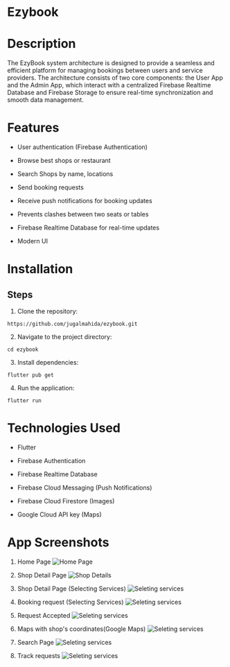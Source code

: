 # Ezybook 
# Description

The EzyBook system architecture is designed to provide a seamless and efficient platform for managing bookings between users and service providers. The architecture consists of two core components: the User App and the Admin App, which interact with a centralized Firebase Realtime Database and Firebase Storage to ensure real-time synchronization and smooth data management.

# Features

* User authentication (Firebase Authentication)

* Browse best shops or restaurant

* Search Shops by name, locations

* Send booking requests

* Receive push notifications for booking updates

* Prevents clashes between two seats or tables

* Firebase Realtime Database for real-time updates

* Modern UI

# Installation
## Steps
1. Clone the repository:
```
https://github.com/jugalmahida/ezybook.git
```

2. Navigate to the project directory:

```
cd ezybook
```

3. Install dependencies:

```
flutter pub get
```

4. Run the application:

```
flutter run
```

# Technologies Used

* Flutter

* Firebase Authentication

* Firebase Realtime Database

* Firebase Cloud Messaging (Push Notifications)

* Firebase Cloud Firestore (Images)

* Google Cloud API key (Maps)

# App Screenshots

1. Home Page
![Home Page](/assets/images/SS/Home.jpg)

2. Shop Detail Page
![Shop Details](/assets/images/SS/ShopDetails.jpg)

3. Shop Detail Page (Selecting Services)
![Seleting services](/assets/images/SS/SelectRequestedServices.jpg)

3. Booking request (Selecting Services)
![Seleting services](/assets/images/SS/RequestSend.jpg)

4. Request Accepted
![Seleting services](/assets/images/SS/RequestConfim.jpg)

5. Maps with shop's coordinates(Google Maps)
![Seleting services](/assets/images/SS/Maps.jpg)

6. Search Page 
![Seleting services](/assets/images/SS/Search.jpg)

7. Track requests
![Seleting services](/assets/images/SS/TrackRequest.jpg)
